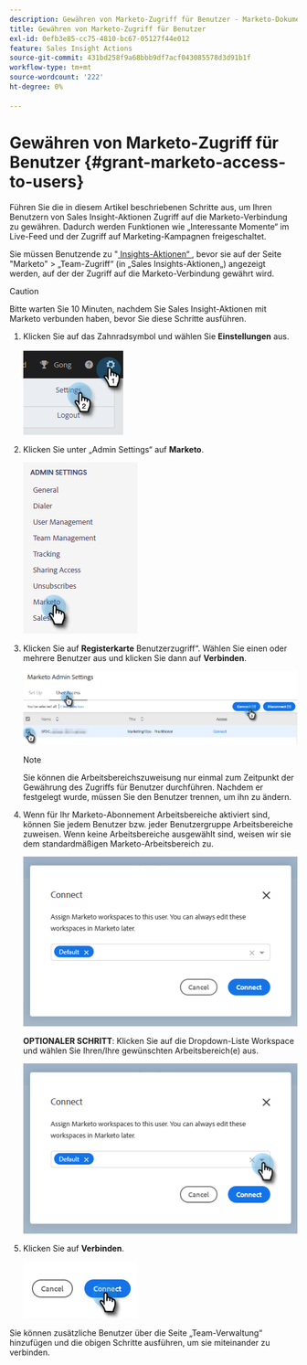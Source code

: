 ```yaml
---
description: Gewähren von Marketo-Zugriff für Benutzer - Marketo-Dokumente - Produktdokumentation
title: Gewähren von Marketo-Zugriff für Benutzer
exl-id: 0efb3e85-cc75-4810-bc67-05127f44e012
feature: Sales Insight Actions
source-git-commit: 431bd258f9a68bbb9df7acf043085578d3d91b1f
workflow-type: tm+mt
source-wordcount: '222'
ht-degree: 0%

---
```


# Gewähren von Marketo-Zugriff für Benutzer {#grant-marketo-access-to-users}

Führen Sie die in diesem Artikel beschriebenen Schritte aus, um Ihren Benutzern von Sales Insight-Aktionen Zugriff auf die Marketo-Verbindung zu gewähren. Dadurch werden Funktionen wie „Interessante Momente“ im Live-Feed und der Zugriff auf Marketing-Kampagnen freigeschaltet.

Sie müssen Benutzende zu &quot;[ Insights-Aktionen“ ](/help/marketo/product-docs/marketo-sales-insight/actions/admin/invite-users-and-admins.md#invite-users), bevor sie auf der Seite &quot;Marketo&quot; > „Team-Zugriff“ (in „Sales Insights-Aktionen„) angezeigt werden, auf der der Zugriff auf die Marketo-Verbindung gewährt wird.

>[!CAUTION]
>
>Bitte warten Sie 10 Minuten, nachdem Sie Sales Insight-Aktionen mit Marketo verbunden haben, bevor Sie diese Schritte ausführen.

1. Klicken Sie auf das Zahnradsymbol und wählen Sie **Einstellungen** aus.

   ![](assets/grant-marketo-access-to-users-1.png)

1. Klicken Sie unter „Admin Settings“ auf **Marketo**.

   ![](assets/grant-marketo-access-to-users-2.png)

1. Klicken Sie auf **Registerkarte** Benutzerzugriff“. Wählen Sie einen oder mehrere Benutzer aus und klicken Sie dann auf **Verbinden**.

   ![](assets/grant-marketo-access-to-users-3.png)

   >[!NOTE]
   >
   >Sie können die Arbeitsbereichszuweisung nur einmal zum Zeitpunkt der Gewährung des Zugriffs für Benutzer durchführen. Nachdem er festgelegt wurde, müssen Sie den Benutzer trennen, um ihn zu ändern.

1. Wenn für Ihr Marketo-Abonnement Arbeitsbereiche aktiviert sind, können Sie jedem Benutzer bzw. jeder Benutzergruppe Arbeitsbereiche zuweisen. Wenn keine Arbeitsbereiche ausgewählt sind, weisen wir sie dem standardmäßigen Marketo-Arbeitsbereich zu.

   ![](assets/grant-marketo-access-to-users-4.png)

   **OPTIONALER SCHRITT**: Klicken Sie auf die Dropdown-Liste Workspace und wählen Sie Ihren/Ihre gewünschten Arbeitsbereich(e) aus.

   ![](assets/grant-marketo-access-to-users-5.png)

1. Klicken Sie auf **Verbinden**.

   ![](assets/grant-marketo-access-to-users-6.png)

Sie können zusätzliche Benutzer über die Seite „Team-Verwaltung“ hinzufügen und die obigen Schritte ausführen, um sie miteinander zu verbinden.
